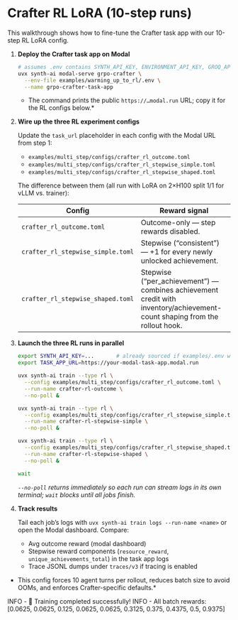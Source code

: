 # Crafter RL LoRA (10-step runs)

This walkthrough shows how to fine-tune the Crafter task app with our 10-step RL LoRA config.

1. **Deploy the Crafter task app on Modal**

   ```bash
   # assumes .env contains SYNTH_API_KEY, ENVIRONMENT_API_KEY, GROQ_API_KEY, etc.
   uvx synth-ai modal-serve grpo-crafter \
     --env-file examples/warming_up_to_rl/.env \
     --name grpo-crafter-task-app
   ```

   * The command prints the public `https://…modal.run` URL; copy it for the RL configs below.*

2. **Wire up the three RL experiment configs**

   Update the `task_url` placeholder in each config with the Modal URL from step&nbsp;1:

   - `examples/multi_step/configs/crafter_rl_outcome.toml`
   - `examples/multi_step/configs/crafter_rl_stepwise_simple.toml`
   - `examples/multi_step/configs/crafter_rl_stepwise_shaped.toml`

   The difference between them (all run with LoRA on 2×H100 split 1/1 for vLLM vs. trainer):

   | Config | Reward signal |
   | ------ | ------------- |
   | `crafter_rl_outcome.toml` | Outcome-only — step rewards disabled. |
   | `crafter_rl_stepwise_simple.toml` | Stepwise (“consistent”) — +1 for every newly unlocked achievement. |
   | `crafter_rl_stepwise_shaped.toml` | Stepwise (“per_achievement”) — combines achievement credit with inventory/achievement-count shaping from the rollout hook. |

3. **Launch the three RL runs in parallel**

   ```bash
   export SYNTH_API_KEY=...       # already sourced if examples/.env was loaded
   export TASK_APP_URL=https://your-modal-task-app.modal.run

   uvx synth-ai train --type rl \
     --config examples/multi_step/configs/crafter_rl_outcome.toml \
     --run-name crafter-rl-outcome \
     --no-poll &

   uvx synth-ai train --type rl \
     --config examples/multi_step/configs/crafter_rl_stepwise_simple.toml \
     --run-name crafter-rl-stepwise-simple \
     --no-poll &

   uvx synth-ai train --type rl \
     --config examples/multi_step/configs/crafter_rl_stepwise_shaped.toml \
     --run-name crafter-rl-stepwise-shaped \
     --no-poll &

   wait
   ```

   *`--no-poll` returns immediately so each run can stream logs in its own terminal; `wait` blocks until all jobs finish.*

4. **Track results**

   Tail each job’s logs with `uvx synth-ai train logs --run-name <name>` or open the Modal dashboard. Compare:

   - Avg outcome reward (modal dashboard)
   - Stepwise reward components (`resource_reward`, `unique_achievements_total`) in the task app logs
   - Trace JSONL dumps under `traces/v3` if tracing is enabled


  * This config forces 10 agent turns per rollout, reduces batch size to avoid OOMs, and enforces Crafter-specific defaults.*

  INFO - 🎉 Training completed successfully!
  INFO - All batch rewards: [0.0625, 0.0625, 0.125, 0.0625, 0.0625, 0.3125, 0.375, 0.4375, 0.5, 0.9375]
